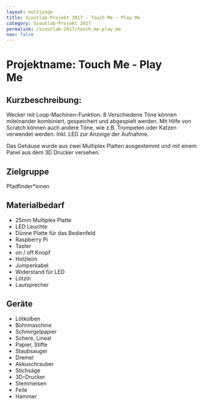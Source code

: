 ```yaml
---
layout: multipage
title: Scoutlab-Projekt 2017 - Touch Me - Play Me
category: Scoutlab-Projekt 2017
permalink: /scoutlab-2017/touch_me-play_me
nav: false
---
```

# Projektname: Touch Me - Play Me        

## Kurzbeschreibung:
Wecker mit Loop-Machinen-Funktion. 8 Verschiedene Töne können miteinander kombiniert, gespeichert und abgespielt werden. Mit Hilfe von Scratch können auch andere Töne, wie z.B. Trompeten oder Katzen verwendet werden.  Inkl. LED zur Anzeige der Aufnahme.

Das Gehäuse wurde aus zwei Multiplex Platten ausgestemmt und mit einem Panel aus dem 3D Drucker versehen.


## Zielgruppe

Pfadfinder*innen

## Materialbedarf
+ 25mm Multiplex Platte
+ LED Leuchte
+ Dünne Platte für das Bedienfeld
+ Raspberry Pi
+ Taster
+ on / off Knopf
+ Holzleim
+ Jumperkabel
+ Widerstand für LED
+ Lötzin
+ Lautsprecher

## Geräte

+ Lötkolben
+ Bohrmaschine
+ Schmirgelpapier
+ Schere, Lineal
+ Papier, Stifte
+ Staubsauger
+ Dremel
+ Akkuschrauber
+ Stichsäge
+ 3D-Drucker
+ Stemmeisen
+ Feile
+ Hammer
